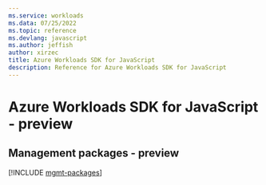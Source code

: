 ```yaml
---
ms.service: workloads
ms.data: 07/25/2022
ms.topic: reference
ms.devlang: javascript
ms.author: jeffish
author: xirzec
title: Azure Workloads SDK for JavaScript
description: Reference for Azure Workloads SDK for JavaScript
---
```

# Azure Workloads SDK for JavaScript - preview

## Management packages - preview
[!INCLUDE [mgmt-packages](workloads-mgmt-index.md)]